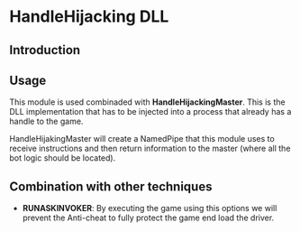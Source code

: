 # HandleHijacking DLL

## Introduction


## Usage

This module is used combinaded with **HandleHijackingMaster**. This is the DLL implementation that has to be injected into a process that already has a handle to the game.

HandleHijakingMaster will create a NamedPipe that this module uses to receive instructions and then return information to the master (where all the bot logic should be located).

## Combination with other techniques

- **RUNASKINVOKER**: By executing the game using this options we will prevent the Anti-cheat to fully protect the game end load the driver.


